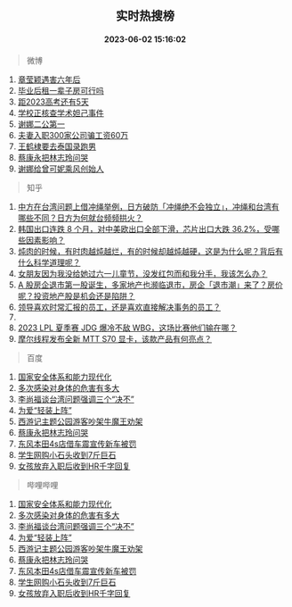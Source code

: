 <div align="center"><h2>实时热搜榜</h2><h4>2023-06-02 15:16:02</h4></div>

> 微博  

1. [章莹颖遇害六年后](https://s.weibo.com/weibo?q=%23%E7%AB%A0%E8%8E%B9%E9%A2%96%E9%81%87%E5%AE%B3%E5%85%AD%E5%B9%B4%E5%90%8E%23&t=31&band_rank=1&Refer=top)<br />
2. [毕业后租一辈子房可行吗](https://s.weibo.com/weibo?q=%23%E6%AF%95%E4%B8%9A%E5%90%8E%E7%A7%9F%E4%B8%80%E8%BE%88%E5%AD%90%E6%88%BF%E5%8F%AF%E8%A1%8C%E5%90%97%23&t=31&band_rank=2&Refer=top)<br />
3. [距2023高考还有5天](https://s.weibo.com/weibo?q=%23%E8%B7%9D2023%E9%AB%98%E8%80%83%E8%BF%98%E6%9C%895%E5%A4%A9%23&t=31&band_rank=3&Refer=top)<br />
4. [学校正核查学术妲己事件](https://s.weibo.com/weibo?q=%23%E5%AD%A6%E6%A0%A1%E6%AD%A3%E6%A0%B8%E6%9F%A5%E5%AD%A6%E6%9C%AF%E5%A6%B2%E5%B7%B1%E4%BA%8B%E4%BB%B6%23&t=31&band_rank=4&Refer=top)<br />
5. [谢娜二公第一](https://s.weibo.com/weibo?q=%23%E8%B0%A2%E5%A8%9C%E4%BA%8C%E5%85%AC%E7%AC%AC%E4%B8%80%23&t=31&band_rank=5&Refer=top)<br />
6. [夫妻入职300家公司骗工资60万](https://s.weibo.com/weibo?q=%23%E5%A4%AB%E5%A6%BB%E5%85%A5%E8%81%8C300%E5%AE%B6%E5%85%AC%E5%8F%B8%E9%AA%97%E5%B7%A5%E8%B5%8460%E4%B8%87%23&t=31&band_rank=6&Refer=top)<br />
7. [王鹤棣要去泰国录跑男](https://s.weibo.com/weibo?q=%23%E7%8E%8B%E9%B9%A4%E6%A3%A3%E8%A6%81%E5%8E%BB%E6%B3%B0%E5%9B%BD%E5%BD%95%E8%B7%91%E7%94%B7%23&t=31&band_rank=7&Refer=top)<br />
8. [蔡康永把林志玲问哭](https://s.weibo.com/weibo?q=%23%E8%94%A1%E5%BA%B7%E6%B0%B8%E6%8A%8A%E6%9E%97%E5%BF%97%E7%8E%B2%E9%97%AE%E5%93%AD%23&t=31&band_rank=8&Refer=top)<br />
9. [谢娜给曾可妮乘风创始人](https://s.weibo.com/weibo?q=%23%E8%B0%A2%E5%A8%9C%E7%BB%99%E6%9B%BE%E5%8F%AF%E5%A6%AE%E4%B9%98%E9%A3%8E%E5%88%9B%E5%A7%8B%E4%BA%BA%23&t=31&band_rank=9&Refer=top)<br />

> 知乎  

1. [中方在台湾问题上借冲绳举例，日方破防「冲绳绝不会独立」，冲绳和台湾有哪些不同？日方为何就台频频拱火？](https://www.zhihu.com/question/604246792)<br />
2. [韩国出口连跌 8 个月，对中美欧出口全部下滑，芯片出口大跌 36.2%，受哪些因素影响？](https://www.zhihu.com/question/604222429)<br />
3. [炖肉的时候，有时肉越炖越烂，有的时候却越炖越硬，这是为什么呢？背后有什么科学道理呢？](https://www.zhihu.com/question/507310446)<br />
4. [女朋友因为我没给她过六一儿童节，没发红包而和我分手，我该怎么办？](https://www.zhihu.com/question/604201618)<br />
5. [A 股房企退市第一股诞生，多家地产也濒临退市，房企「退市潮」来了？房价呢？投资地产股是机会还是陷阱？](https://www.zhihu.com/question/604271815)<br />
6. [领导喜欢时常汇报的员工，还是喜欢直接解决事务的员工？](https://www.zhihu.com/question/604113667)<br />
7. []()<br />
8. [2023 LPL 夏季赛 JDG 爆冷不敌 WBG，这场比赛他们输在哪？](https://www.zhihu.com/question/604308460)<br />
9. [摩尔线程发布全新 MTT S70 显卡，该款产品有何亮点？](https://www.zhihu.com/question/604029452)<br />

> 百度  

1. [国家安全体系和能力现代化](https://www.baidu.com/s?wd=%E5%9B%BD%E5%AE%B6%E5%AE%89%E5%85%A8%E4%BD%93%E7%B3%BB%E5%92%8C%E8%83%BD%E5%8A%9B%E7%8E%B0%E4%BB%A3%E5%8C%96&sa=fyb_news&rsv_dl=fyb_news)<br />
2. [多次感染对身体的危害有多大](https://www.baidu.com/s?wd=%E5%A4%9A%E6%AC%A1%E6%84%9F%E6%9F%93%E5%AF%B9%E8%BA%AB%E4%BD%93%E7%9A%84%E5%8D%B1%E5%AE%B3%E6%9C%89%E5%A4%9A%E5%A4%A7&sa=fyb_news&rsv_dl=fyb_news)<br />
3. [李尚福谈台湾问题强调三个“决不”](https://www.baidu.com/s?wd=%E6%9D%8E%E5%B0%9A%E7%A6%8F%E8%B0%88%E5%8F%B0%E6%B9%BE%E9%97%AE%E9%A2%98%E5%BC%BA%E8%B0%83%E4%B8%89%E4%B8%AA%E2%80%9C%E5%86%B3%E4%B8%8D%E2%80%9D&sa=fyb_news&rsv_dl=fyb_news)<br />
4. [为爱“轻装上阵”](https://www.baidu.com/s?wd=%E4%B8%BA%E7%88%B1%E2%80%9C%E8%BD%BB%E8%A3%85%E4%B8%8A%E9%98%B5%E2%80%9D&sa=fyb_news&rsv_dl=fyb_news)<br />
5. [西游记主题公园游客吵架牛魔王劝架](https://www.baidu.com/s?wd=%E8%A5%BF%E6%B8%B8%E8%AE%B0%E4%B8%BB%E9%A2%98%E5%85%AC%E5%9B%AD%E6%B8%B8%E5%AE%A2%E5%90%B5%E6%9E%B6%E7%89%9B%E9%AD%94%E7%8E%8B%E5%8A%9D%E6%9E%B6&sa=fyb_news&rsv_dl=fyb_news)<br />
6. [蔡康永把林志玲问哭](https://www.baidu.com/s?wd=%E8%94%A1%E5%BA%B7%E6%B0%B8%E6%8A%8A%E6%9E%97%E5%BF%97%E7%8E%B2%E9%97%AE%E5%93%AD&sa=fyb_news&rsv_dl=fyb_news)<br />
7. [东风本田4s店借车震宣传新车被罚](https://www.baidu.com/s?wd=%E4%B8%9C%E9%A3%8E%E6%9C%AC%E7%94%B04s%E5%BA%97%E5%80%9F%E8%BD%A6%E9%9C%87%E5%AE%A3%E4%BC%A0%E6%96%B0%E8%BD%A6%E8%A2%AB%E7%BD%9A&sa=fyb_news&rsv_dl=fyb_news)<br />
8. [学生网购小石头收到7斤巨石](https://www.baidu.com/s?wd=%E5%AD%A6%E7%94%9F%E7%BD%91%E8%B4%AD%E5%B0%8F%E7%9F%B3%E5%A4%B4%E6%94%B6%E5%88%B07%E6%96%A4%E5%B7%A8%E7%9F%B3&sa=fyb_news&rsv_dl=fyb_news)<br />
9. [女孩放弃入职后收到HR千字回复](https://www.baidu.com/s?wd=%E5%A5%B3%E5%AD%A9%E6%94%BE%E5%BC%83%E5%85%A5%E8%81%8C%E5%90%8E%E6%94%B6%E5%88%B0HR%E5%8D%83%E5%AD%97%E5%9B%9E%E5%A4%8D&sa=fyb_news&rsv_dl=fyb_news)<br />

> 哔哩哔哩  

1. [国家安全体系和能力现代化](https://www.baidu.com/s?wd=%E5%9B%BD%E5%AE%B6%E5%AE%89%E5%85%A8%E4%BD%93%E7%B3%BB%E5%92%8C%E8%83%BD%E5%8A%9B%E7%8E%B0%E4%BB%A3%E5%8C%96&sa=fyb_news&rsv_dl=fyb_news)<br />
2. [多次感染对身体的危害有多大](https://www.baidu.com/s?wd=%E5%A4%9A%E6%AC%A1%E6%84%9F%E6%9F%93%E5%AF%B9%E8%BA%AB%E4%BD%93%E7%9A%84%E5%8D%B1%E5%AE%B3%E6%9C%89%E5%A4%9A%E5%A4%A7&sa=fyb_news&rsv_dl=fyb_news)<br />
3. [李尚福谈台湾问题强调三个“决不”](https://www.baidu.com/s?wd=%E6%9D%8E%E5%B0%9A%E7%A6%8F%E8%B0%88%E5%8F%B0%E6%B9%BE%E9%97%AE%E9%A2%98%E5%BC%BA%E8%B0%83%E4%B8%89%E4%B8%AA%E2%80%9C%E5%86%B3%E4%B8%8D%E2%80%9D&sa=fyb_news&rsv_dl=fyb_news)<br />
4. [为爱“轻装上阵”](https://www.baidu.com/s?wd=%E4%B8%BA%E7%88%B1%E2%80%9C%E8%BD%BB%E8%A3%85%E4%B8%8A%E9%98%B5%E2%80%9D&sa=fyb_news&rsv_dl=fyb_news)<br />
5. [西游记主题公园游客吵架牛魔王劝架](https://www.baidu.com/s?wd=%E8%A5%BF%E6%B8%B8%E8%AE%B0%E4%B8%BB%E9%A2%98%E5%85%AC%E5%9B%AD%E6%B8%B8%E5%AE%A2%E5%90%B5%E6%9E%B6%E7%89%9B%E9%AD%94%E7%8E%8B%E5%8A%9D%E6%9E%B6&sa=fyb_news&rsv_dl=fyb_news)<br />
6. [蔡康永把林志玲问哭](https://www.baidu.com/s?wd=%E8%94%A1%E5%BA%B7%E6%B0%B8%E6%8A%8A%E6%9E%97%E5%BF%97%E7%8E%B2%E9%97%AE%E5%93%AD&sa=fyb_news&rsv_dl=fyb_news)<br />
7. [东风本田4s店借车震宣传新车被罚](https://www.baidu.com/s?wd=%E4%B8%9C%E9%A3%8E%E6%9C%AC%E7%94%B04s%E5%BA%97%E5%80%9F%E8%BD%A6%E9%9C%87%E5%AE%A3%E4%BC%A0%E6%96%B0%E8%BD%A6%E8%A2%AB%E7%BD%9A&sa=fyb_news&rsv_dl=fyb_news)<br />
8. [学生网购小石头收到7斤巨石](https://www.baidu.com/s?wd=%E5%AD%A6%E7%94%9F%E7%BD%91%E8%B4%AD%E5%B0%8F%E7%9F%B3%E5%A4%B4%E6%94%B6%E5%88%B07%E6%96%A4%E5%B7%A8%E7%9F%B3&sa=fyb_news&rsv_dl=fyb_news)<br />
9. [女孩放弃入职后收到HR千字回复](https://www.baidu.com/s?wd=%E5%A5%B3%E5%AD%A9%E6%94%BE%E5%BC%83%E5%85%A5%E8%81%8C%E5%90%8E%E6%94%B6%E5%88%B0HR%E5%8D%83%E5%AD%97%E5%9B%9E%E5%A4%8D&sa=fyb_news&rsv_dl=fyb_news)<br />

